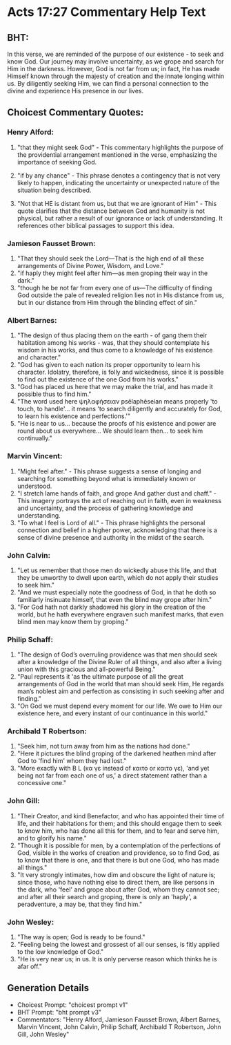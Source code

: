 # Acts 17:27 Commentary Help Text

## BHT:
In this verse, we are reminded of the purpose of our existence - to seek and know God. Our journey may involve uncertainty, as we grope and search for Him in the darkness. However, God is not far from us; in fact, He has made Himself known through the majesty of creation and the innate longing within us. By diligently seeking Him, we can find a personal connection to the divine and experience His presence in our lives.

## Choicest Commentary Quotes:
### Henry Alford:
1. "that they might seek God" - This commentary highlights the purpose of the providential arrangement mentioned in the verse, emphasizing the importance of seeking God. 

2. "if by any chance" - This phrase denotes a contingency that is not very likely to happen, indicating the uncertainty or unexpected nature of the situation being described. 

3. "Not that HE is distant from us, but that we are ignorant of Him" - This quote clarifies that the distance between God and humanity is not physical, but rather a result of our ignorance or lack of understanding. It references other biblical passages to support this idea.

### Jamieson Fausset Brown:
1. "That they should seek the Lord—That is the high end of all these arrangements of Divine Power, Wisdom, and Love."
2. "if haply they might feel after him—as men groping their way in the dark."
3. "though he be not far from every one of us—The difficulty of finding God outside the pale of revealed religion lies not in His distance from us, but in our distance from Him through the blinding effect of sin."

### Albert Barnes:
1. "The design of thus placing them on the earth - of gang them their habitation among his works - was, that they should contemplate his wisdom in his works, and thus come to a knowledge of his existence and character." 
2. "God has given to each nation its proper opportunity to learn his character. Idolatry, therefore, is folly and wickedness, since it is possible to find out the existence of the one God from his works."
3. "God has placed us here that we may make the trial, and has made it possible thus to find him."
4. "The word used here ψηλαφήσειαν psēlaphēseian means properly 'to touch, to handle'... it means 'to search diligently and accurately for God, to learn his existence and perfections.'"
5. "He is near to us... because the proofs of his existence and power are round about us everywhere... We should learn then... to seek him continually."

### Marvin Vincent:
1. "Might feel after." - This phrase suggests a sense of longing and searching for something beyond what is immediately known or understood.
2. "I stretch lame hands of faith, and grope And gather dust and chaff." - This imagery portrays the act of reaching out in faith, even in weakness and uncertainty, and the process of gathering knowledge and understanding.
3. "To what I feel is Lord of all." - This phrase highlights the personal connection and belief in a higher power, acknowledging that there is a sense of divine presence and authority in the midst of the search.

### John Calvin:
1. "Let us remember that those men do wickedly abuse this life, and that they be unworthy to dwell upon earth, which do not apply their studies to seek him." 
2. "And we must especially note the goodness of God, in that he doth so familiarly insinuate himself, that even the blind may grope after him." 
3. "For God hath not darkly shadowed his glory in the creation of the world, but he hath everywhere engraven such manifest marks, that even blind men may know them by groping."

### Philip Schaff:
1. "The design of God’s overruling providence was that men should seek after a knowledge of the Divine Ruler of all things, and also after a living union with this gracious and all-powerful Being."
2. "Paul represents it 'as the ultimate purpose of all the great arrangements of God in the world that man should seek Him, He regards man’s noblest aim and perfection as consisting in such seeking after and finding."
3. "On God we must depend every moment for our life. We owe to Him our existence here, and every instant of our continuance in this world."

### Archibald T Robertson:
1. "Seek him, not turn away from him as the nations had done."
2. "Here it pictures the blind groping of the darkened heathen mind after God to 'find him' whom they had lost."
3. "More exactly with B L (κα γε instead of καιτο or καιτο γε), 'and yet being not far from each one of us,' a direct statement rather than a concessive one."

### John Gill:
1. "Their Creator, and kind Benefactor, and who has appointed their time of life, and their habitations for them; and this should engage them to seek to know him, who has done all this for them, and to fear and serve him, and to glorify his name."
2. "Though it is possible for men, by a contemplation of the perfections of God, visible in the works of creation and providence, so to find God, as to know that there is one, and that there is but one God, who has made all things."
3. "It very strongly intimates, how dim and obscure the light of nature is; since those, who have nothing else to direct them, are like persons in the dark, who 'feel' and grope about after God, whom they cannot see; and after all their search and groping, there is only an 'haply', a peradventure, a may be, that they find him."

### John Wesley:
1. "The way is open; God is ready to be found."
2. "Feeling being the lowest and grossest of all our senses, is fitly applied to the low knowledge of God."
3. "He is very near us; in us. It is only perverse reason which thinks he is afar off."


## Generation Details
- Choicest Prompt: "choicest prompt v1"
- BHT Prompt: "bht prompt v3"
- Commentators: "Henry Alford, Jamieson Fausset Brown, Albert Barnes, Marvin Vincent, John Calvin, Philip Schaff, Archibald T Robertson, John Gill, John Wesley"
